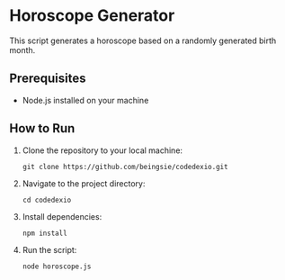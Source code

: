 # Horoscope Generator

This script generates a horoscope based on a randomly generated birth month.

## Prerequisites

- Node.js installed on your machine

## How to Run

1. Clone the repository to your local machine:

   ```
   git clone https://github.com/beingsie/codedexio.git
   ```

2. Navigate to the project directory:

   ```
   cd codedexio
   ```

3. Install dependencies:

   ```
   npm install
   ```

4. Run the script:

   ```
   node horoscope.js
   ```
